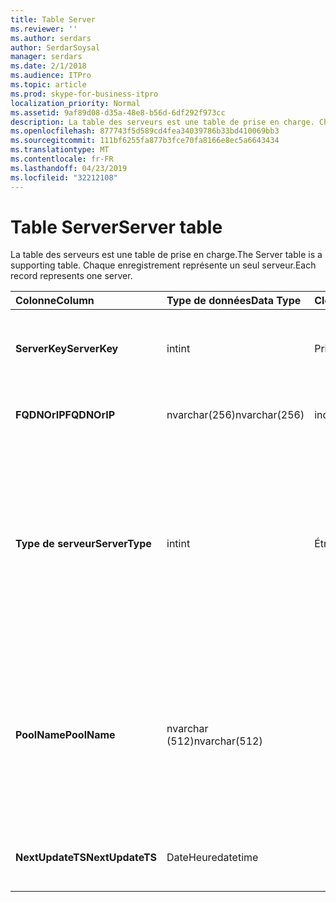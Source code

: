 ```yaml
---
title: Table Server
ms.reviewer: ''
ms.author: serdars
author: SerdarSoysal
manager: serdars
ms.date: 2/1/2018
ms.audience: ITPro
ms.topic: article
ms.prod: skype-for-business-itpro
localization_priority: Normal
ms.assetid: 9af89d08-d35a-48e8-b56d-6df292f973cc
description: La table des serveurs est une table de prise en charge. Chaque enregistrement représente un seul serveur.
ms.openlocfilehash: 877743f5d589cd4fea34039786b33bd410069bb3
ms.sourcegitcommit: 111bf6255fa877b3fce70fa8166e8ec5a6643434
ms.translationtype: MT
ms.contentlocale: fr-FR
ms.lasthandoff: 04/23/2019
ms.locfileid: "32212108"
---
```

# <a name="server-table"></a><span data-ttu-id="7f26d-104">Table Server</span><span class="sxs-lookup"><span data-stu-id="7f26d-104">Server table</span></span>
 
<span data-ttu-id="7f26d-105">La table des serveurs est une table de prise en charge.</span><span class="sxs-lookup"><span data-stu-id="7f26d-105">The Server table is a supporting table.</span></span> <span data-ttu-id="7f26d-106">Chaque enregistrement représente un seul serveur.</span><span class="sxs-lookup"><span data-stu-id="7f26d-106">Each record represents one server.</span></span> 
  
|<span data-ttu-id="7f26d-107">**Colonne**</span><span class="sxs-lookup"><span data-stu-id="7f26d-107">**Column**</span></span>|<span data-ttu-id="7f26d-108">**Type de données**</span><span class="sxs-lookup"><span data-stu-id="7f26d-108">**Data Type**</span></span>|<span data-ttu-id="7f26d-109">**Clé/Index**</span><span class="sxs-lookup"><span data-stu-id="7f26d-109">**Key/Index**</span></span>|<span data-ttu-id="7f26d-110">**Détails**</span><span class="sxs-lookup"><span data-stu-id="7f26d-110">**Details**</span></span>|
|:-----|:-----|:-----|:-----|
|<span data-ttu-id="7f26d-111">**ServerKey**</span><span class="sxs-lookup"><span data-stu-id="7f26d-111">**ServerKey**</span></span> <br/> |<span data-ttu-id="7f26d-112">int</span><span class="sxs-lookup"><span data-stu-id="7f26d-112">int</span></span>  <br/> |<span data-ttu-id="7f26d-113">Principal</span><span class="sxs-lookup"><span data-stu-id="7f26d-113">Primary</span></span>  <br/> |<span data-ttu-id="7f26d-114">Numéro unique identifiant le serveur.</span><span class="sxs-lookup"><span data-stu-id="7f26d-114">Unique number identifying the server.</span></span>  <br/> |
|<span data-ttu-id="7f26d-115">**FQDNOrIP**</span><span class="sxs-lookup"><span data-stu-id="7f26d-115">**FQDNOrIP**</span></span> <br/> |<span data-ttu-id="7f26d-116">nvarchar(256)</span><span class="sxs-lookup"><span data-stu-id="7f26d-116">nvarchar(256)</span></span>  <br/> |<span data-ttu-id="7f26d-117">index</span><span class="sxs-lookup"><span data-stu-id="7f26d-117">index</span></span>  <br/> |<span data-ttu-id="7f26d-118">Chaîne d’adresse MAC.</span><span class="sxs-lookup"><span data-stu-id="7f26d-118">MAC address string.</span></span>  <br/> |
|<span data-ttu-id="7f26d-119">**Type de serveur**</span><span class="sxs-lookup"><span data-stu-id="7f26d-119">**ServerType**</span></span> <br/> |<span data-ttu-id="7f26d-120">int</span><span class="sxs-lookup"><span data-stu-id="7f26d-120">int</span></span>  <br/> |<span data-ttu-id="7f26d-121">Étrangère</span><span class="sxs-lookup"><span data-stu-id="7f26d-121">Foreign</span></span>  <br/> |<span data-ttu-id="7f26d-122">1 : serveur de médiation</span><span class="sxs-lookup"><span data-stu-id="7f26d-122">1: Mediation Server</span></span>  <br/> <span data-ttu-id="7f26d-123">2 : A / V Conferencing Server16394 : A Edge a / V v32769 : passerelle</span><span class="sxs-lookup"><span data-stu-id="7f26d-123">2: A/V Conferencing Server16394: A/V Edge service32769: Gateway</span></span>  <br/> |
|<span data-ttu-id="7f26d-124">**PoolName**</span><span class="sxs-lookup"><span data-stu-id="7f26d-124">**PoolName**</span></span> <br/> |<span data-ttu-id="7f26d-125">nvarchar (512)</span><span class="sxs-lookup"><span data-stu-id="7f26d-125">nvarchar(512)</span></span>  <br/> ||<span data-ttu-id="7f26d-126">Pool que le serveur appartient.</span><span class="sxs-lookup"><span data-stu-id="7f26d-126">Pool the server belongs to.</span></span> <span data-ttu-id="7f26d-127">Applicable uniquement aux A / V Conferencing Server.</span><span class="sxs-lookup"><span data-stu-id="7f26d-127">Only applicable for the A/V Conferencing Server.</span></span>  <br/> |
|<span data-ttu-id="7f26d-128">**NextUpdateTS**</span><span class="sxs-lookup"><span data-stu-id="7f26d-128">**NextUpdateTS**</span></span> <br/> |<span data-ttu-id="7f26d-129">DateHeure</span><span class="sxs-lookup"><span data-stu-id="7f26d-129">datetime</span></span>  <br/> ||<span data-ttu-id="7f26d-130">À usage interne uniquement.</span><span class="sxs-lookup"><span data-stu-id="7f26d-130">For internal use only.</span></span>  <br/> |
   

